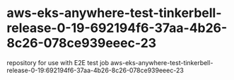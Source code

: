 # aws-eks-anywhere-test-tinkerbell-release-0-19-692194f6-37aa-4b26-8c26-078ce939eeec-23
repository for use with E2E test job aws-eks-anywhere-test-tinkerbell-release-0-19:692194f6-37aa-4b26-8c26-078ce939eeec-23
